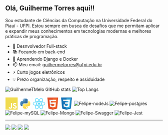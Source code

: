 ## Olá, Guilherme Torres aqui!!

Sou estudante de Ciências da Computação na Universidade Federal do Piauí - UFPI. Estou sempre em busca de desafios que me permitam aplicar e expandir meus conhecimentos em tecnologias modernas e melhores práticas de programação.

- 🔭 Desnvolvedor Full-stack
- 📚 Focando em back-end
- 🌱 Aprendendo Django e Docker
- 📫 Meu email: guilhermetorres@ufpi.edu.br
- ⚡ Curto jogos eletrônicos
- 💡 Prezo organização, respeito e assiduidade


<div>
    <img height="160cm" src="http://github-profile-summary-cards.vercel.app/api/cards/profile-details?username=GuilhermeTMelo&theme=github_dark" alt="GuilhermeTMelo GitHub stats">
    <img height="180cm" src="http://github-profile-summary-cards.vercel.app/api/cards/repos-per-language?username=GuilhermeTMelo&theme=github_dark&exclude={exclude}" alt="Top Langs">
</div>


 
<div style="display: inline_block"><br>
  <img align="center" alt="Felipe-Js" height="40" width="40" src="https://raw.githubusercontent.com/devicons/devicon/master/icons/javascript/javascript-plain.svg">
  <img align="center" alt="Felipe-Python" height="40" width="40" src="https://raw.githubusercontent.com/devicons/devicon/master/icons/python/python-original.svg">
  <img align="center" alt="Felipe-React" height="40" width="40" src="https://raw.githubusercontent.com/devicons/devicon/master/icons/react/react-original.svg">
  <img align="center" alt="Felipe-HTML" height="40" width="40" src="https://raw.githubusercontent.com/devicons/devicon/master/icons/html5/html5-original.svg">
  <img align="center" alt="Felipe-CSS" height="40" width="40" src="https://raw.githubusercontent.com/devicons/devicon/master/icons/css3/css3-original.svg">
  <img align="center" alt="Felipe-nodeJs" height="40" width="40" src="https://cdn.jsdelivr.net/gh/devicons/devicon@latest/icons/nodejs/nodejs-original-wordmark.svg">
  <img align="center" alt="Felipe-postgres" height="40" width="40"  src="https://cdn.jsdelivr.net/gh/devicons/devicon@latest/icons/postgresql/postgresql-original.svg"> 
  <img align="center" alt="Felipe-mySQL" height="40" width="40" src="https://cdn.jsdelivr.net/gh/devicons/devicon@latest/icons/mysql/mysql-original-wordmark.svg"">
  <img align="center" alt="Felipe-Mongo" height="40" width="40" src="https://cdn.jsdelivr.net/gh/devicons/devicon@latest/icons/mongodb/mongodb-original-wordmark.svg">
  <img align="center" alt="Felipe-Swagger" height="40" width="40" src="https://cdn.jsdelivr.net/gh/devicons/devicon@latest/icons/swagger/swagger-original.svg">
  <img align="center" alt="Felipe-Jest" height="40" width="40" src="https://cdn.jsdelivr.net/gh/devicons/devicon@latest/icons/jest/jest-plain.svg">    
</div>
<hr>

<div> 
  <a href="https://instagram.com/_backendo" target="_blank"><img src="https://img.shields.io/badge/-Instagram-%23E4405F?style=for-the-badge&logo=instagram&logoColor=white" target="_blank"></a>
 <a href="https://discord.gg/tgKj5ANVPH" target="_blank"><img src="https://img.shields.io/badge/Discord-7289DA?style=for-the-badge&logo=discord&logoColor=white" target="_blank"></a> 
  <a href="mailto:felipemoura1407@gmail.com"><img src="https://img.shields.io/badge/-Gmail-%23333?style=for-the-badge&logo=gmail&logoColor=white" target="_blank"></a>
  <a href="https://www.linkedin.com/in/felipe-moura-a46a38209/" target="_blank"><img src="https://img.shields.io/badge/-LinkedIn-%230077B5?style=for-the-badge&logo=linkedin&logoColor=white" target="_blank"></a> 
  
</div>
